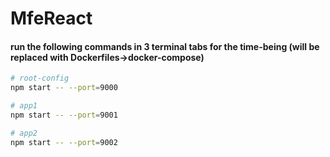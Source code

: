 # MfeReact

#### run the following commands in 3 terminal tabs for the time-being (will be replaced with Dockerfiles->docker-compose)

```bash
# root-config
npm start -- --port=9000

# app1
npm start -- --port=9001

# app2
npm start -- --port=9002
```

